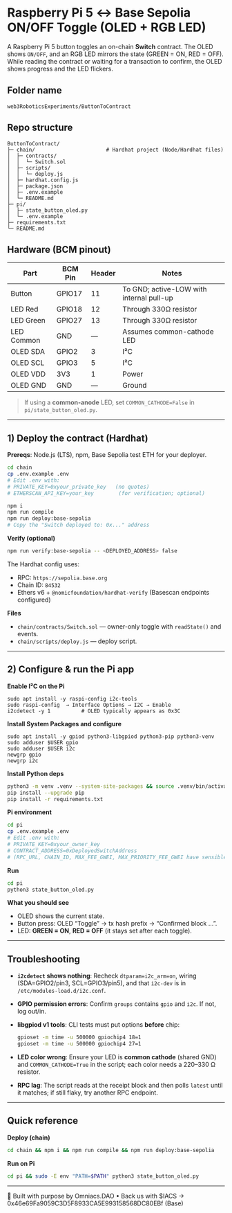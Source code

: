 # Raspberry Pi 5 ↔ Base Sepolia ON/OFF Toggle (OLED + RGB LED)

A Raspberry Pi 5 button toggles an on-chain **Switch** contract. The OLED shows `ON/OFF`, and an RGB LED mirrors the state (GREEN = ON, RED = OFF). While reading the contract or waiting for a transaction to confirm, the OLED shows progress and the LED flickers.

## Folder name
`web3RoboticsExperiments/ButtonToContract`

## Repo structure
```
ButtonToContract/
├─ chain/                       # Hardhat project (Node/Hardhat files)
│  ├─ contracts/
│  │  └─ Switch.sol
│  ├─ scripts/
│  │  └─ deploy.js
│  ├─ hardhat.config.js
│  ├─ package.json
│  ├─ .env.example
│  └─ README.md
├─ pi/
│  ├─ state_button_oled.py
│  └─ .env.example
├─ requirements.txt
└─ README.md
```

## Hardware (BCM pinout)

| Part        | BCM Pin | Header | Notes                                  |
|-------------|---------|--------|----------------------------------------|
| Button      | GPIO17  | 11     | To GND; active-LOW with internal pull-up |
| LED Red     | GPIO18  | 12     | Through 330Ω resistor                   |
| LED Green   | GPIO27  | 13     | Through 330Ω resistor                   |
| LED Common  | GND     | —      | Assumes common-cathode LED              |
| OLED SDA    | GPIO2   | 3      | I²C                                     |
| OLED SCL    | GPIO3   | 5      | I²C                                     |
| OLED VDD    | 3V3     | 1      | Power                                   |
| OLED GND    | GND     | —      | Ground                                  |

> If using a **common-anode** LED, set `COMMON_CATHODE=False` in `pi/state_button_oled.py`.

---

## 1) Deploy the contract (Hardhat)

**Prereqs**: Node.js (LTS), npm, Base Sepolia test ETH for your deployer.

```bash
cd chain
cp .env.example .env
# Edit .env with:
# PRIVATE_KEY=0xyour_private_key   (no quotes)
# ETHERSCAN_API_KEY=your_key        (for verification; optional)

npm i
npm run compile
npm run deploy:base-sepolia
# Copy the "Switch deployed to: 0x..." address
```

**Verify (optional)**
```bash
npm run verify:base-sepolia -- <DEPLOYED_ADDRESS> false
```
The Hardhat config uses:
- RPC: `https://sepolia.base.org`
- Chain ID: `84532`
- Ethers v6 + `@nomicfoundation/hardhat-verify` (Basescan endpoints configured)

**Files**
- `chain/contracts/Switch.sol` — owner-only toggle with `readState()` and events.
- `chain/scripts/deploy.js` — deploy script.

---

## 2) Configure & run the Pi app

**Enable I²C on the Pi**
```
sudo apt install -y raspi-config i2c-tools
sudo raspi-config  → Interface Options → I2C → Enable
i2cdetect -y 1          # OLED typically appears as 0x3C
```

**Install System Packages and configure**
```
sudo apt install -y gpiod python3-libgpiod python3-pip python3-venv
sudo adduser $USER gpio
sudo adduser $USER i2c
newgrp gpio
newgrp i2c
```

**Install Python deps**
```bash
python3 -m venv .venv --system-site-packages && source .venv/bin/activate
pip install --upgrade pip
pip install -r requirements.txt
```

**Pi environment**
```bash
cd pi
cp .env.example .env
# Edit .env with:
# PRIVATE_KEY=0xyour_owner_key
# CONTRACT_ADDRESS=0xDeployedSwitchAddress
# (RPC_URL, CHAIN_ID, MAX_FEE_GWEI, MAX_PRIORITY_FEE_GWEI have sensible defaults)
```

**Run**
```bash
cd pi
python3 state_button_oled.py
```
**What you should see**

* OLED shows the current state.
* Button press: OLED “Toggle” → tx hash prefix → “Confirmed block …”.
* LED: **GREEN = ON**, **RED = OFF** (it stays set after each toggle).

---

## Troubleshooting

* **`i2cdetect` shows nothing**: Recheck `dtparam=i2c_arm=on`, wiring (SDA=GPIO2/pin3, SCL=GPIO3/pin5), and that `i2c-dev` is in `/etc/modules-load.d/i2c.conf`.
* **GPIO permission errors**: Confirm `groups` contains `gpio` and `i2c`. If not, log out/in.
* **libgpiod v1 tools**: CLI tests must put options **before** chip:

  ```bash
  gpioset -m time -u 500000 gpiochip4 18=1
  gpioset -m time -u 500000 gpiochip4 27=1
  ```
* **LED color wrong**: Ensure your LED is **common cathode** (shared GND) and `COMMON_CATHODE=True` in the script; each color needs a 220–330 Ω resistor.
* **RPC lag**: The script reads at the receipt block and then polls `latest` until it matches; if still flaky, try another RPC endpoint.

---

## Quick reference

**Deploy (chain)**
```bash
cd chain && npm i && npm run compile && npm run deploy:base-sepolia
```

**Run on Pi**
```bash
cd pi && sudo -E env "PATH=$PATH" python3 state_button_oled.py
```

---

🧠 Built with purpose by Omniacs.DAO • Back us with $IACS → 0x46e69Fa9059C3D5F8933CA5E993158568DC80EBf (Base)

